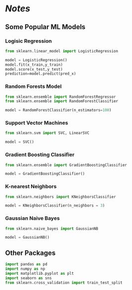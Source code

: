 # **_Notes_**

## Some Popular ML Models

### Logisic Regression
```python
from sklearn.linear_model import LogisticRegression

model = LogisticRegression()
model.fit(x_train,y_train)
model.score(x_test,y_test)
prediction=model.predict(pred_x)
```
### Random Forests Model
```python
from sklearn.ensemble import RandomForestRegressor
from sklearn.ensemble import RandomForestClassifier

model = RandomForestClassifier(n_estimators=100)
```
### Support Vector Machines
```python
from sklearn.svm import SVC, LinearSVC

model = SVC()
```
### Gradient Boosting Classifier
```python
from sklearn.ensemble import GradientBoostingClassifier

model = GradientBoostingClassifier()
```
### K-nearest Neighbors
```python
from sklearn.neighbors import KNeighborsClassifier

model = KNeighborsClassifier(n_neighbors = 3)
```
### Gaussian Naive Bayes
```python
from sklearn.naive_bayes import GaussianNB

model = GaussianNB()
```

## Other Packages
```python
import pandas as pd
import numpy as np
import matplotlib.pyplot as plt
import seaborn as sns
from sklearn.cross_validation import train_test_split
```

